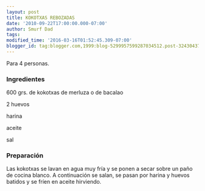 ```yaml
---
layout: post
title: KOKOTXAS REBOZADAS
date: '2010-09-22T17:00:00.000-07:00'
author: Smurf Dad
tags: 
modified_time: '2016-03-16T01:52:45.309-07:00'
blogger_id: tag:blogger.com,1999:blog-5299957599287034512.post-3243043706430651875
---
```


Para 4 personas.

<h3>Ingredientes</h3>

600 grs. de kokotxas de merluza o de bacalao

2 huevos

harina

aceite

sal

<h3>Preparación</h3>

Las kokotxas se lavan en agua muy fría y se ponen a secar sobre un paño de cocina blanco. A continuación se salan, se pasan por harina y huevos batidos y se fríen en aceite hirviendo.

